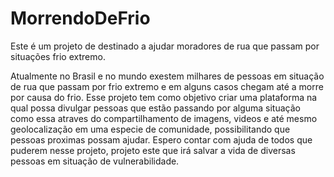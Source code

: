 # MorrendoDeFrio

Este é um projeto de destinado a ajudar moradores de rua que passam por situações frio extremo.

Atualmente no Brasil e no mundo exestem milhares de pessoas em situação de rua que passam por frio extremo e em alguns casos chegam até a morre por causa do frio. Esse projeto tem como objetivo criar uma plataforma na qual possa divulgar pessoas que estão passando por alguma situação como essa atraves do compartilhamento de imagens, videos e até mesmo geolocalização em uma especie de comunidade, possibilitando que pessoas proximas possam ajudar. 
Espero contar com ajuda de todos que puderem nesse projeto, projeto este que irá salvar a vida de diversas pessoas em situação de vulnerabilidade.
